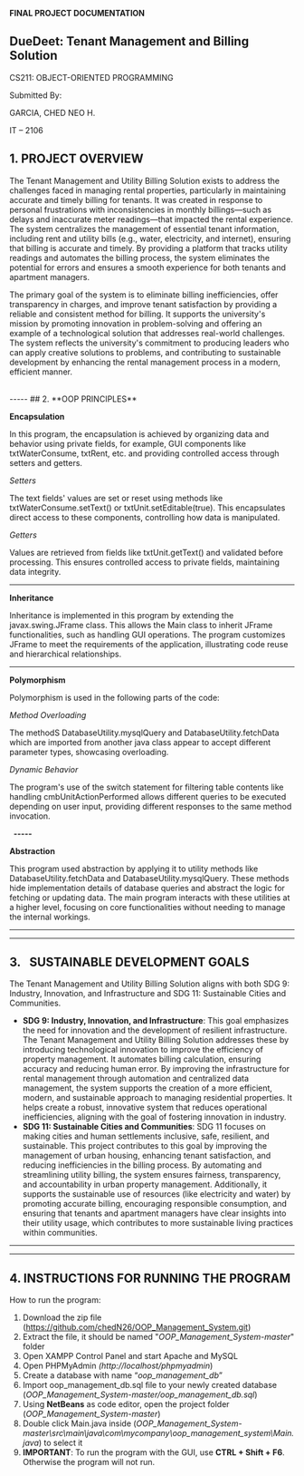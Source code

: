 
**FINAL PROJECT DOCUMENTATION**

## **DueDeet: Tenant Management and Billing Solution**

CS211: OBJECT-ORIENTED PROGRAMMING







Submitted By:

GARCIA, CHED NEO H. 

IT – 2106












## 1. **PROJECT OVERVIEW**

The Tenant Management and Utility Billing Solution exists to address the challenges faced in managing rental properties, particularly in maintaining accurate and timely billing for tenants. It was created in response to personal frustrations with inconsistencies in monthly billings—such as delays and inaccurate meter readings—that impacted the rental experience. The system centralizes the management of essential tenant information, including rent and utility bills (e.g., water, electricity, and internet), ensuring that billing is accurate and timely. By providing a platform that tracks utility readings and automates the billing process, the system eliminates the potential for errors and ensures a smooth experience for both tenants and apartment managers.

The primary goal of the system is to eliminate billing inefficiencies, offer transparency in charges, and improve tenant satisfaction by providing a reliable and consistent method for billing. It supports the university's mission by promoting innovation in problem-solving and offering an example of a technological solution that addresses real-world challenges. The system reflects the university's commitment to producing leaders who can apply creative solutions to problems, and contributing to sustainable development by enhancing the rental management process in a modern, efficient manner.

























<br>
-----
## 2. **OOP PRINCIPLES**

**Encapsulation**

In this program, the encapsulation is achieved by organizing data and behavior using private fields, for example, GUI components like txtWaterConsume, txtRent, etc. and providing controlled access through setters and getters.

*Setters*

The text fields' values are set or reset using methods like txtWaterConsume.setText() or txtUnit.setEditable(true). This encapsulates direct access to these components, controlling how data is manipulated.

*Getters*

Values are retrieved from fields like txtUnit.getText() and validated before processing. This ensures controlled access to private fields, maintaining data integrity.

-----
**Inheritance**

Inheritance is implemented in this program by extending the javax.swing.JFrame class. This allows the Main class to inherit JFrame functionalities, such as handling GUI operations. The program customizes JFrame to meet the requirements of the application, illustrating code reuse and hierarchical relationships.

-----
**Polymorphism**

Polymorphism is used in the following parts of the code:

*Method Overloading*

The methodS DatabaseUtility.mysqlQuery and DatabaseUtility.fetchData which are imported from another java class appear to accept different parameter types, showcasing overloading.

*Dynamic Behavior*

The program's use of the switch statement for filtering table contents like handling cmbUnitActionPerformed allows different queries to be executed depending on user input, providing different responses to the same method invocation.

` `**-----**

**Abstraction**

This program used abstraction by applying it to utility methods like DatabaseUtility.fetchData and DatabaseUtility.mysqlQuery. These methods hide implementation details of database queries and abstract the logic for fetching or updating data. The main program interacts with these utilities at a higher level, focusing on core functionalities without needing to manage the internal workings.

-----
-----

## 3. ` `**SUSTAINABLE DEVELOPMENT GOALS**

The Tenant Management and Utility Billing Solution aligns with both SDG 9: Industry, Innovation, and Infrastructure and SDG 11: Sustainable Cities and Communities.

- **SDG 9: Industry, Innovation, and Infrastructure**: This goal emphasizes the need for innovation and the development of resilient infrastructure. The Tenant Management and Utility Billing Solution addresses these by introducing technological innovation to improve the efficiency of property management. It automates billing calculation, ensuring accuracy and reducing human error. By improving the infrastructure for rental management through automation and centralized data management, the system supports the creation of a more efficient, modern, and sustainable approach to managing residential properties. It helps create a robust, innovative system that reduces operational inefficiencies, aligning with the goal of fostering innovation in industry.
- **SDG 11: Sustainable Cities and Communities**: SDG 11 focuses on making cities and human settlements inclusive, safe, resilient, and sustainable. This project contributes to this goal by improving the management of urban housing, enhancing tenant satisfaction, and reducing inefficiencies in the billing process. By automating and streamlining utility billing, the system ensures fairness, transparency, and accountability in urban property management. Additionally, it supports the sustainable use of resources (like electricity and water) by promoting accurate billing, encouraging responsible consumption, and ensuring that tenants and apartment managers have clear insights into their utility usage, which contributes to more sustainable living practices within communities.









-----

-----












## 4. **INSTRUCTIONS FOR RUNNING THE PROGRAM**

How to run the program:

1. Download the zip file (<https://github.com/chedN26/OOP_Management_System.git>)
1. Extract the file, it should be named "*OOP\_Management\_System-master*" folder
1. Open XAMPP Control Panel and start Apache and MySQL
1. Open PHPMyAdmin *(http://localhost/phpmyadmin*)
1. Create a database with name “*oop\_management\_db*”
1. Import oop\_management\_db.sql file to your newly created database (*OOP\_Management\_System-master/oop\_management\_db.sql*)
1. Using **NetBeans** as code editor,  open the project folder (*OOP\_Management\_System-master*)
1. Double click Main.java inside (*OOP\_Management\_System-master\src\main\java\com\mycompany\oop\_management\_system\Main.java*) to select it
1. **IMPORTANT**: To run the program with the GUI, use **CTRL + Shift + F6**. Otherwise the program will not run.



